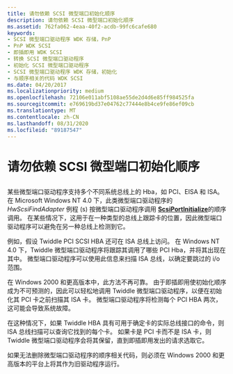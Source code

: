 ```yaml
---
title: 请勿依赖 SCSI 微型端口初始化顺序
description: 请勿依赖 SCSI 微型端口初始化顺序
ms.assetid: 762fa062-4eaa-40f2-acdb-99fc6cafe680
keywords:
- SCSI 微型端口驱动程序 WDK 存储，PnP
- PnP WDK SCSI
- 即插即用 WDK SCSI
- 转换 SCSI 微型端口驱动程序
- 初始化 SCSI 微型端口驱动程序
- SCSI 微型端口驱动程序 WDK 存储，初始化
- 与顺序相关的代码 WDK SCSI
ms.date: 04/20/2017
ms.localizationpriority: medium
ms.openlocfilehash: 72106e011abf5108ae55de2d4d6e85ff984525fa
ms.sourcegitcommit: e769619bd37e04762c77444e8b4ce9fe86ef09cb
ms.translationtype: MT
ms.contentlocale: zh-CN
ms.lasthandoff: 08/31/2020
ms.locfileid: "89187547"
---
```

# <a name="do-not-depend-on-order-of-scsi-miniport-initialization"></a>请勿依赖 SCSI 微型端口初始化顺序


## <span id="ddk_do_not_depend_on_order_of_scsi_miniport_initialization_kg"></span><span id="DDK_DO_NOT_DEPEND_ON_ORDER_OF_SCSI_MINIPORT_INITIALIZATION_KG"></span>


某些微型端口驱动程序支持多个不同系统总线上的 Hba，如 PCI、EISA 和 ISA。 在 Microsoft Windows NT 4.0 下，此类微型端口驱动程序的 *HwScsiFindAdapter* 例程 (s) 按微型端口驱动程序调用 [**ScsiPortInitialize**](/windows-hardware/drivers/ddi/srb/nf-srb-scsiportinitialize)的顺序调用。 在某些情况下，这用于在一种类型的总线上跟踪卡的位置，因此微型端口驱动程序可以避免在另一种总线上检测到它。

例如，假设 Twiddle PCI SCSI HBA 还可在 ISA 总线上访问。 在 Windows NT 4.0 下，Twiddle 微型端口驱动程序将跟踪其调用了哪些 PCI Hba，并将其出现在其中。 微型端口驱动程序可以使用此信息来扫描 ISA 总线，以确定要跳过的 i/o 范围。

在 Windows 2000 和更高版本中，此方法不再可靠。 由于即插即用使初始化顺序成为不可预测的，因此可以轻松地调用 Twiddle 微型端口驱动程序，以便在初始化其 PCI 卡之前扫描其 ISA 卡。 微型端口驱动程序将检测每个 PCI HBA 两次，这可能会导致系统故障。

在这种情况下，如果 Twiddle HBA 具有可用于确定卡的实际总线接口的命令，则 ISA 总线扫描可以查询它找到的每个卡。 如果卡是 PCI 卡而不是 ISA 卡，则 Twiddle 微型端口驱动程序会将其保留，直到即插即用发出的请求选取它。

如果无法删除微型端口驱动程序的顺序相关代码，则必须在 Windows 2000 和更高版本的平台上将其作为旧驱动程序运行。

 

